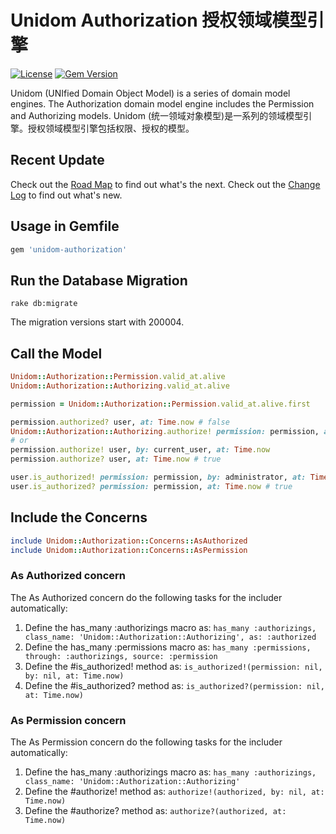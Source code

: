 # Unidom Authorization 授权领域模型引擎

[![License](https://img.shields.io/badge/license-MIT-green.svg)](http://opensource.org/licenses/MIT)
[![Gem Version](https://badge.fury.io/rb/unidom-authorization.svg)](https://badge.fury.io/rb/unidom-authorization)

Unidom (UNIfied Domain Object Model) is a series of domain model engines. The Authorization domain model engine includes the Permission and Authorizing models.
Unidom (统一领域对象模型)是一系列的领域模型引擎。授权领域模型引擎包括权限、授权的模型。



## Recent Update
Check out the [Road Map](ROADMAP.md) to find out what's the next.
Check out the [Change Log](CHANGELOG.md) to find out what's new.



## Usage in Gemfile
```ruby
gem 'unidom-authorization'
```



## Run the Database Migration
```shell
rake db:migrate
```
The migration versions start with 200004.



## Call the Model
```ruby
Unidom::Authorization::Permission.valid_at.alive
Unidom::Authorization::Authorizing.valid_at.alive

permission = Unidom::Authorization::Permission.valid_at.alive.first

permission.authorized? user, at: Time.now # false
Unidom::Authorization::Authorizing.authorize! permission: permission, authorized: user
# or
permission.authorize! user, by: current_user, at: Time.now
permission.authorize? user, at: Time.now # true

user.is_authorized! permission: permission, by: administrator, at: Time.now
user.is_authorized? permission: permission, at: Time.now # true
```



## Include the Concerns
```ruby
include Unidom::Authorization::Concerns::AsAuthorized
include Unidom::Authorization::Concerns::AsPermission
```

### As Authorized concern
The As Authorized concern do the following tasks for the includer automatically:  
1. Define the has_many :authorizings macro as: ``has_many :authorizings, class_name: 'Unidom::Authorization::Authorizing', as: :authorized``
2. Define the has_many :permissions macro as: ``has_many :permissions, through: :authorizings, source: :permission``
3. Define the #is_authorized! method as: ``is_authorized!(permission: nil, by: nil, at: Time.now)``
4. Define the #is_authorized? method as: ``is_authorized?(permission: nil, at: Time.now)``

### As Permission concern
The As Permission concern do the following tasks for the includer automatically:  
1. Define the has_many :authorizings macro as: ``has_many :authorizings, class_name: 'Unidom::Authorization::Authorizing'``
2. Define the #authorize! method as: ``authorize!(authorized, by: nil, at: Time.now)``
3. Define the #authorize? method as: ``authorize?(authorized, at: Time.now)``
